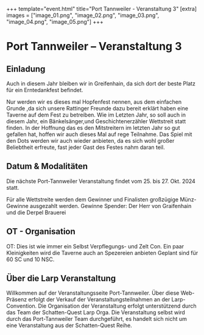 +++
template="event.html"
title="Port Tannweiler - Veranstaltung 3"
[extra]
images = ["image_01.png", "image_02.png", "image_03.png", "image_04.png", "image_05.png"]
+++
# Port Tannweiler – Veranstaltung 3
## Einladung
Auch in diesem Jahr bleiben wir in Greifenhain, da sich dort der beste Platz für ein
Erntedankfest befindet.

Nur werden wir es dieses mal Hopfenfest nennen, aus dem einfachen Grunde ,da sich unsere
Rattinger Freunde dazu bereit erklärt haben eine Taverne auf dem Fest zu betreiben. Wie im
Letzten Jahr, so soll auch in diesem Jahr, ein Bänkelsänger,und Geschichtenerzähler
Wettstreit statt finden.
In der Hoffnung das es den Mitstreitern im letzten Jahr so gut gefallen hat, hoffen wir auch
dieses Mal auf rege Teilnahme.
Das Spiel mit den Dots werden wir auch wieder anbieten, da es sich wohl großer Beliebtheit
erfreute, fast jeder Gast des Festes nahm daran teil.

## Datum & Modalitäten
Die nächste Port-Tannweiler Veranstaltung findet vom 25. bis 27. Okt. 2024 statt.

Für alle Wettstreite werden dem Gewinner und Finalisten großzügige Münz- Gewinne ausgezahlt werden.
Gewinne Spender:
Der Herr von Graifenhain und die Derpel Brauerei

## OT - Organisation
OT: Dies ist wie immer ein Selbst Verpflegungs- und Zelt Con.
Ein paar Kleinigkeiten wird die Taverne auch an Spezereien anbieten
Geplant sind für 60 SC und 10 NSC.

## Über die Larp Veranstaltung

Willkommen auf der Veranstaltungsseite Port-Tannweiler. Über diese Web-Präsenz erfolgt der Verkauf der Veranstaltungsteilnahmen an der Larp-Convention. Die Organisation der Veranstaltung erfolgt unterstützend durch das Team der Schatten-Quest Larp Orga. Die Veranstaltung selbst wird durch das Port-Tannweiler Team durchgeführt, es handelt sich nicht um eine Veranstaltung aus der Schatten-Quest Reihe.